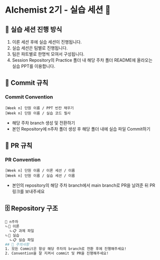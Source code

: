 # AIchemist 2기 - 실습 세션 💠   
## 📖 실습 세션 진행 방식   
1. 이론 세션 후에 실습 세션이 진행됩니다.
2. 실습 세션은 팀별로 진행됩니다.
3. 팀은 파트별로 한명씩 모여서 구성됩니다.
4. Session Repository의 Practice 폴더 내 해당 주차 폴더 README에 올라오는 실습 PPT를 이용합니다.      
## 🌱 Commit 규칙   
### Commit Convention      
    [Week n] 단원 이름 / PPT 빈칸 채우기   
    [Week n] 단원 이름 / 실습 코드 필사      
+ 해당 주차 branch 생성 및 전환하기 
+ 본인 Repository에 n주차 폴더 생성 후 해당 폴더 내에 실습 파일 Commit하기 
## 🌱 PR 규칙       
### PR Convention         
    [Week n] 단원 이름 / 이론 세션 / 이름   
    [Week n] 단원 이름 / 실습 세션 / 이름      
+ 본인의 repository의 해당 주차 branch에서 main branch로 PR을 날려준 뒤 PR 링크를 보내주세요
## 🗄 Repository 구조
```bash
📁 n주차
ㄴ📁 이론
  ㄴ📋 과제 파일
ㄴ📁 실습
  ㄴ📋 실습 파일 
## 🚨 주의사항   
1. 모든 Commit은 항상 해당 주차의 branch로 전환 후에 진행해주세요!
2. Convention을 잘 지켜서 commit 및 PR을 진행해주세요!
